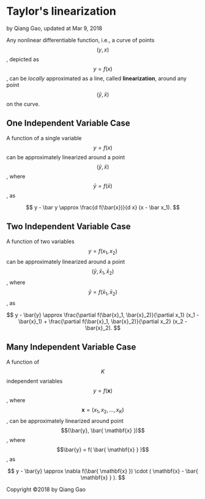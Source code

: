# Taylor's linearization

by Qiang Gao, updated at Mar 9, 2018

Any nonlinear differentiable function, i.e., a curve of points $$(y, x)$$, depicted as $$y = f(x)$$, can be _locally_ approximated as a line, called **linearization**, around any point $$(\bar{y}, \bar{x})$$ on the curve.

## One Independent Variable Case

A function of a single variable $$y = f(x)$$ can be approximately linearized around a point $$(\bar{y}, \bar{x})$$, where $$\bar{y} = f(\bar{x})$$, as

$$
y - \bar y \approx \frac{d f(\bar{x})}{d x} (x - \bar x_1).
$$

## Two Independent Variable Case

A function of two variables $$y = f(x_1, x_2)$$ can be approximately linearized around a point $$(\bar{y}, \bar{x}_1, \bar{x}_2)$$, where $$\bar{y} = f(\bar{x}_1, \bar{x}_2)$$, as

$$
y - \bar{y} \approx \frac{\partial f(\bar{x}_1, \bar{x}_2)}{\partial x_1} (x_1 - \bar{x}_1) + \frac{\partial f(\bar{x}_1, \bar{x}_2)}{\partial x_2} (x_2 - \bar{x}_2).
$$

## Many Independent Variable Case

A function of $$K$$ independent variables $$y = f( \mathbf{x})$$, where $$\mathbf{x} = (x_1, x_2, \ldots, x_K)$$, can be approximately linearized around point $$(\bar{y}, \bar{ \mathbf{x} })$$, where $$\bar{y} = f( \bar{ \mathbf{x} } )$$, as

$$
y - \bar{y} \approx \nabla f(\bar{ \mathbf{x} }) \cdot ( \mathbf{x} - \bar{ \mathbf{x} } ).
$$

Copyright ©2018 by Qiang Gao

